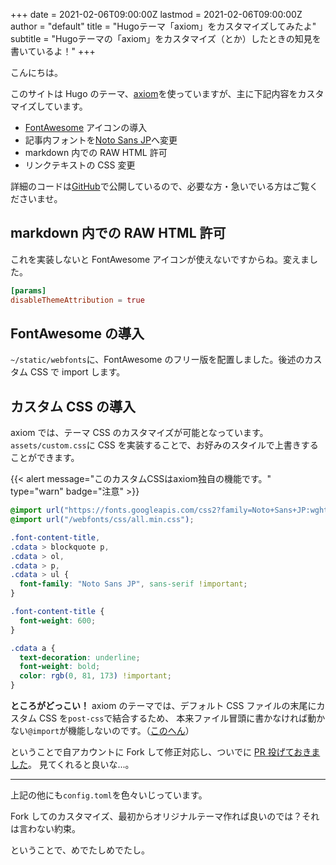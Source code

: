 +++
date = 2021-02-06T09:00:00Z
lastmod = 2021-02-06T09:00:00Z
author = "default"
title = "Hugoテーマ「axiom」をカスタマイズしてみたよ"
subtitle = "Hugoテーマの「axiom」をカスタマイズ（とか）したときの知見を書いているよ！"
+++

こんにちは。

このサイトは Hugo のテーマ、[axiom](https://www.axiomtheme.com/)を使っていますが、主に下記内容をカスタマイズしています。

- [FontAwesome](https://fontawesome.com/) アイコンの導入
- 記事内フォントを[Noto Sans JP](https://fonts.google.com/specimen/Noto+Sans+JP)へ変更
- markdown 内での RAW HTML 許可
- リンクテキストの CSS 変更

詳細のコードは[GitHub](https://github.com/up-tri/profile)で公開しているので、必要な方・急いでいる方はご覧くださいませ。

## markdown 内での RAW HTML 許可

これを実装しないと FontAwesome アイコンが使えないですからね。変えました。

```toml
[params]
disableThemeAttribution = true
```

## FontAwesome の導入

`~/static/webfonts`に、FontAwesome のフリー版を配置しました。後述のカスタム CSS で import します。

## カスタム CSS の導入

axiom では、テーマ CSS のカスタマイズが可能となっています。
`assets/custom.css`に CSS を実装することで、お好みのスタイルで上書きすることができます。

{{< alert message="このカスタムCSSはaxiom独自の機能です。" type="warn" badge="注意" >}}

```css
@import url("https://fonts.googleapis.com/css2?family=Noto+Sans+JP:wght@100;400;700&display=swap");
@import url("/webfonts/css/all.min.css");

.font-content-title,
.cdata > blockquote p,
.cdata > ol,
.cdata > p,
.cdata > ul {
  font-family: "Noto Sans JP", sans-serif !important;
}

.font-content-title {
  font-weight: 600;
}

.cdata a {
  text-decoration: underline;
  font-weight: bold;
  color: rgb(0, 81, 173) !important;
}
```

**ところがどっこい！** axiom のテーマでは、デフォルト CSS ファイルの末尾にカスタム CSS を`post-css`で結合するため、
本来ファイル冒頭に書かなければ動かない`@import`が機能しないのです。（[このへん](https://github.com/marketempower/axiom/blob/master/layouts/partials/styles-app.html#L2-L6)）

ということで自アカウントに Fork して修正対応し、ついでに [PR 投げておきました](https://github.com/marketempower/axiom/pull/27)。
見てくれると良いな...。

---

上記の他にも`config.toml`を色々いじっています。

Fork してのカスタマイズ、最初からオリジナルテーマ作れば良いのでは？それは言わない約束。

ということで、めでたしめでたし。
